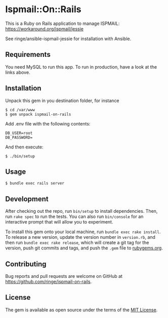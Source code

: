# Ispmail::On::Rails

This is a Ruby on Rails application to manage ISPMAIL:
https://workaround.org/ispmail/jessie

See ringe/ansible-ispmail-jessie for installation with Ansible.

## Requirements

You need MySQL to run this app. To run in production, have a look at the links above.

## Installation

Unpack this gem in you destination folder, for instance

    $ cd /var/www
    $ gem unpack ispmail-on-rails

Add .env file with the following contents:

    DB_USER=root
    DB_PASSWORD=

And then execute:

    $ ./bin/setup

## Usage

    $ bundle exec rails server

## Development

After checking out the repo, run `bin/setup` to install dependencies. Then, run `rake spec` to run the tests. You can also run `bin/console` for an interactive prompt that will allow you to experiment.

To install this gem onto your local machine, run `bundle exec rake install`. To release a new version, update the version number in `version.rb`, and then run `bundle exec rake release`, which will create a git tag for the version, push git commits and tags, and push the `.gem` file to [rubygems.org](https://rubygems.org).

## Contributing

Bug reports and pull requests are welcome on GitHub at https://github.com/ringe/ispmail-on-rails.


## License

The gem is available as open source under the terms of the [MIT License](http://opensource.org/licenses/MIT).


